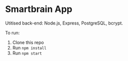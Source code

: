 # Smartbrain App

Utitised back-end: Node.js, Express, PostgreSQL, bcrypt.

To run:
1. Clone this repo
2. Run ```npm install```
3. Run ```npm start```
